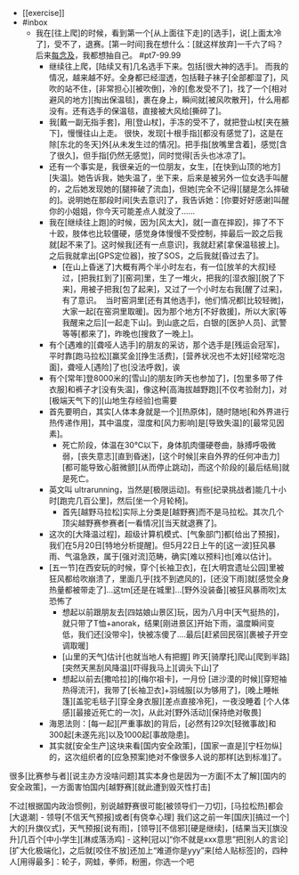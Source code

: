 - [[exercise]]
- #inbox
    - 我在[往上爬]的时候，看到第一个[从上面往下走]的[选手]，说[上面太冷了]，受不了，退赛。[第一时间]我在想什么：[就这样放弃]一千六了吗？后来[每念及](https://bbs.saraba1st.com/2b/thread-2005551-4-1.html)，我都想抽自己。 #pt7-99.99
        - 继续往上爬，[陆续又有]几名选手下来。包括[很大神的选手]。 而我的情况，越来越不好。全身都已经湿透，包括鞋子袜子[全部都湿了]，风吹的站不住，[非常担心][被吹倒]，冷的[愈发受不了]，找了一个[相对避风的地方][掏出保温毯]，裹在身上，瞬间就[被风吹散开]，什么用都没有。还有选手的保温毯，直接被大风给[撕碎了]。
        - 我[戴一副无指手套]，用[登山杖]，手冻的受不了，就把登山杖[夹在腋下]，慢慢往山上走。 很快，发现[十根手指][都没有感觉了]，这是在除[东北的冬天]外[从未发生过的情况]。把手指[放嘴里含着]，感觉[含了很久]，但手指[仍然无感觉]，同时觉得[舌头也冰凉了]。
        - 还有一个事实是，我很亲近的一位朋友，女生，[在快到山顶的地方][失温]。她告诉我，她失温了，坐下来，后来是被另外一位女选手叫醒的，之后她发现她的[腿摔破了流血]，但她[完全不记得][腿是怎么摔破的]。说明她在那段时间[失去意识]了，我告诉她：[你要好好感谢]叫醒你的小姐姐，你今天可能差点人就没了……
        - 我在[继续往上跑]的时候，因为[风太大]，就[一直在摔跤]，摔了不下十跤，肢体也比较僵硬，感觉身体慢慢不受控制，摔最后一跤之后我就[起不来了]。这时候我[还有一点意识]，我就赶紧[拿保温毯披上]。之后我就拿出[GPS定位器]，按了SOS，之后我就[昏过去了]。  
            - [在山上昏迷了]大概有两个半小时左右，有一位[放羊的大叔]经过，[把我扛到了][窑洞]里，生了一堆火，把我的[湿衣服][脱了下来]，用被子把我[包了起来]，又过了一个小时左右我[醒了过来]，有了意识。  当时窑洞里[还有其他选手]，他们情况都[比较轻微]，大家一起[在窑洞里取暖]。因为那个地方[不好救援]，所以大家[等我醒来之后][一起走下山]。到山底之后，白银的[医护人员]、武警等等[都来了]，昨晚也[搜救了一晚上]。
        - 有个[遇难的][聋哑人选手]的朋友的采访，那个选手是[残运会冠军]，平时靠[跑马拉松][赢奖金][挣生活费]，[营养状况也不太好][经常吃泡面]，聋哑人[遇险]了也[没法呼救]，诶
        - 有个[常年]登8000米的[雪山]的朋友[昨天也参加了]，[包里多带了件衣服]和裤子才[没有失温]，像这种[高海拔越野跑][不仅考验耐力]，对[极端天气下的][山地生存经验]也需要
        - 首先要明白，其实[人体本身就是一个][热原体]，随时随地[和外界进行热传递作用]，其中温度，湿度和[风力影响]是[导致失温]的[最常见因素]。
            - 死亡阶段，体温在30℃以下，身体肌肉僵硬卷曲，脉搏呼吸微弱，[丧失意志][直到昏迷]，[这个时候][来自外界的任何冲击力][都可能导致心脏微颤][从而停止跳动]，而这个阶段的[最后结局]就是死亡。
        - 英文叫 ultrarunning，当然是[极限运动]。有些[纪录挑战者]能几十小时[跑完几百公里]，然后[坐一个月轮椅]。
            - 首先[越野马拉松]实际上分类是[越野赛]而不是马拉松。其次几个顶尖越野赛参赛者[一看情况][当天就退赛了]。
        - 这次的[大降温过程]，超级计算机模式、[气象部门]都[给出了预报]，我们在5月20日[特地分析提醒]。但5月22日上午的[这一波]狂风暴雨、气温急跌，属于[强对流]范畴，确实[难以预料]也[难以估计]。
        - [五一节]在西安玩的时候，穿个[长袖卫衣]，在[大明宫遗址公园]里被狂风都给吹崩溃了，里面几乎[找不到遮风的]，[还没下雨]就[感觉全身热量都被带走了]…这tm[还是在城里]…[野外没装备][被狂风暴雨吹]太恐怖了
            - 想起以前跟朋友去[四姑娘山景区]玩，因为八月中[天气挺热的]，就只带了T恤+anorak，结果[刚进景区]开始下雨，温度瞬间变低，我们还[没带伞]，快被冻傻了....最后[赶紧回民宿][裹被子开空调取暖]
            - [山里的天气]估计[也就当地人有把握]
昨天[骑摩托]爬山[爬到半路][突然天黑刮风降温][吓得我马上][调头下山]了
            - 想起以前去[撒哈拉]的[梅尔祖卡]，一月份
[进沙漠的时候][穿短袖热得流汗]，我带了[长袖卫衣]+羽绒服[以为够用了]，[晚上睡帐篷][盖驼毛毯子][穿全身衣服][差点直接冷死]，一夜没睡着
[个人体感][最接近死亡的一次]，从此对[野外活动][保持绝对敬畏]
        - 海恩法则：[每一起][严重事故]的背后，[必然有]29次[轻微事故]和300起[未遂先兆]以及1000起[事故隐患]。
        - 其实就[安全生产]这块来看[国内安全政策]，[国家一直是][宁枉勿纵]的，这次组织者的[应急预案]绝对不像很多人说的那样[达到标准]了。

很多[比赛参与者][说主办方没啥问题]其实本身也是因为一方面[不太了解][国内的安全政策]，一方面害怕国内[越野赛][就此遭到毁灭性打击]

不过[根据国内政治惯例]，别说越野赛很可能[被领导们一刀切]，[马拉松热]都会[大退潮]
        - 领导[不信天气预报]或者[有侥幸心理]
我们这之前一年[国庆][搞过一个]大的[升旗仪式]，天气预报[说有雨]，[领导][不信邪][硬是继续]，[结果当天][旗没升]几百个[中小学生][淋成落汤鸡]
        - 这种[冠以]“你不就是xxx意思”把[别人的言论][扩大化极端化]，之后就[咬住不放]还加上“难道你是yyy”来[给人贴标签]的，四种人[用得最多]：轮子，网蛙，拳师，粉圏，你选一个吧

